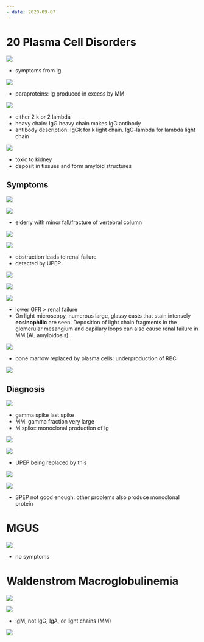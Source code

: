 ```yaml
---
- date: 2020-09-07
---
```


# 20 Plasma Cell Disorders

<!-- multiple myeloma pathogenesis.. -->

![](https://photos.thisispiggy.com/file/wikiFiles/lsvBqAx.jpg)

- symptoms from Ig

![](https://photos.thisispiggy.com/file/wikiFiles/IFFdZxy.jpg)

- paraproteins: Ig produced in excess by MM

![](https://photos.thisispiggy.com/file/wikiFiles/bhESpg9.jpg)

- either 2 k or 2 lambda
- heavy chain: IgG heavy chain makes IgG antibody
- antibody description: IgGk for k light chain. IgG-lambda for lambda light chain

![](https://photos.thisispiggy.com/file/wikiFiles/1GDcM8E.jpg)

- toxic to kidney
- deposit in tissues and form amyloid structures

## Symptoms

<!-- multiple myeloma symptoms.. -->

![](https://photos.thisispiggy.com/file/wikiFiles/ZH1XJ6Y.jpg)

![](https://photos.thisispiggy.com/file/wikiFiles/LEhQG2P.jpg)

- elderly with minor fall/fracture of vertebral column

![](https://photos.thisispiggy.com/file/wikiFiles/dXG9yS6.jpg)

![](https://photos.thisispiggy.com/file/wikiFiles/Mqxm322.jpg)

- obstruction leads to renal failure
- detected by UPEP

![](https://photos.thisispiggy.com/file/wikiFiles/sOk7j1f.jpg)

![](https://photos.thisispiggy.com/file/wikiFiles/zo9Jf9E.jpg)

![](https://photos.thisispiggy.com/file/wikiFiles/ZZAa7AM.jpg)

- lower GFR > renal failure
- On light microscopy, numerous large, glassy casts that stain intensely **eosinophilic** are seen.  Deposition of light chain fragments in the glomerular mesangium and capillary loops can also cause renal failure in MM (AL amyloidosis).

![](https://photos.thisispiggy.com/file/wikiFiles/mwv3Vi3.jpg)

- bone marrow replaced by plasma cells: underproduction of RBC

![](https://photos.thisispiggy.com/file/wikiFiles/qOmWbrG.jpg)

## Diagnosis

<!-- multiple myeloma diagnosis, histology.. -->

![](https://photos.thisispiggy.com/file/wikiFiles/cRqMKK9.jpg)

- gamma spike last spike
- MM: gamma fraction very large
- M spike: monoclonal production of Ig

![](https://photos.thisispiggy.com/file/wikiFiles/qszv7ab.jpg)

![](https://photos.thisispiggy.com/file/wikiFiles/MayOrPn.jpg)

- UPEP being replaced by this

![](https://photos.thisispiggy.com/file/wikiFiles/yBO1Fwd.jpg)

![](https://photos.thisispiggy.com/file/wikiFiles/V8kuIPo.jpg)

- SPEP not good enough: other problems also produce monoclonal protein

# MGUS

<!-- MGUS is, symptoms, pathogenesis, prognosis.. -->

![](https://photos.thisispiggy.com/file/wikiFiles/gg9rYVy.jpg)

- no symptoms

# Waldenstrom Macroglobulinemia

<!-- waldenstrom macroglobulinemia pathogenesis, symptoms, diagnosis.. -->

![](https://photos.thisispiggy.com/file/wikiFiles/2kFbfOP.jpg)

![](https://photos.thisispiggy.com/file/wikiFiles/2QvDgma.jpg)

- IgM, not IgG, IgA, or light chains (MM)

![](https://photos.thisispiggy.com/file/wikiFiles/dNtboCF.jpg)

